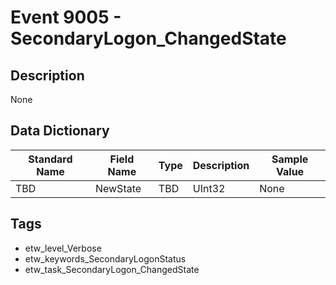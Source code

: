 # Event 9005 - SecondaryLogon_ChangedState

## Description
None

## Data Dictionary
|Standard Name|Field Name|Type|Description|Sample Value|
|---|---|---|---|---|
|TBD|NewState|TBD|UInt32|None|None|

## Tags
* etw_level_Verbose
* etw_keywords_SecondaryLogonStatus
* etw_task_SecondaryLogon_ChangedState